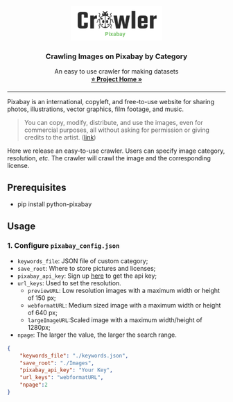 <!-- PROJECT LOGO -->
<br />
<p align="center">
  <a href="http://zhaozhang.net/data.html">
    <img src="img/logo.png" alt="Logo" width="210" height="80">
  </a>

  <h3 align="center">Crawling Images on Pixabay by Category</h3>

  <p align="center">
    An easy to use crawler for making datasets
    <br />
    <a href="http://zhaozhang.net/data.html"><strong>⭐ Project Home »</strong></a>
    <br />
  </p>
</p>


***
Pixabay is an international, copyleft, and free-to-use website for sharing photos, illustrations, vector graphics, film footage, and music.
> You can copy, modify, distribute, and use the images, even for commercial purposes, all without asking for permission or giving credits to the artist. ([link](https://pixabay.com/zh/service/license/))

Here we release an easy-to-use crawler. Users can specify image category, resolution, *etc*. The crawler will crawl the image and the corresponding license.

## Prerequisites
* pip install python-pixabay

## Usage
### 1. Configure `pixabay_config.json`
* `keywords_file`: JSON file of custom category;
* `save_root`: Where to store pictures and licenses;
* `pixabay_api_key`: Sign up [here](https://pixabay.com/accounts/register/) to get the api key;
* `url_keys`: Used to set the resolution.
  * `previewURL`: Low resolution images with a maximum width or height of 150 px;
  * `webformatURL`: Medium sized image with a maximum width or height of 640 px;
  * `largeImageURL`:Scaled image with a maximum width/height of 1280px;
* `npage`: The larger the value, the larger the search range.
```json
{
    "keywords_file": "./keywords.json",
    "save_root": "./Images", 
    "pixabay_api_key": "Your Key",
    "url_keys": "webformatURL",
    "npage":2
}
```